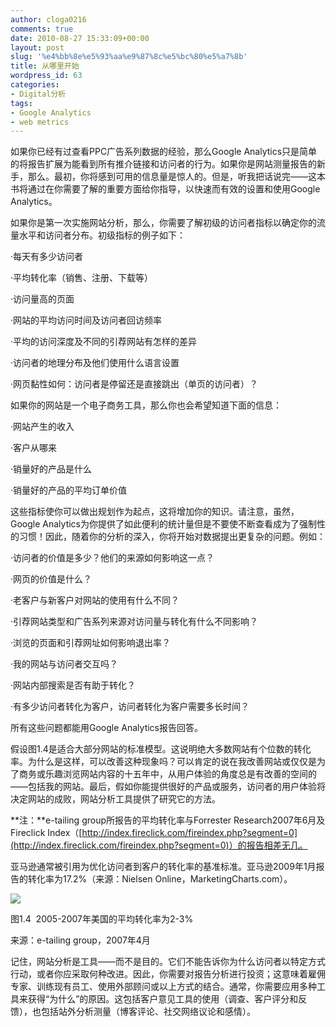 ```yaml
---
author: cloga0216
comments: true
date: 2010-08-27 15:33:09+00:00
layout: post
slug: '%e4%bb%8e%e5%93%aa%e9%87%8c%e5%bc%80%e5%a7%8b'
title: 从哪里开始
wordpress_id: 63
categories:
- Digital分析
tags:
- Google Analytics
- web metrics
---
```


如果你已经有过查看PPC广告系列数据的经验，那么Google Analytics只是简单的将报告扩展为能看到所有推介链接和访问者的行为。如果你是网站测量报告的新手，那么。最初，你将感到可用的信息量是惊人的。但是，听我把话说完——这本书将通过在你需要了解的重要方面给你指导，以快速而有效的设置和使用Google Analytics。


如果你是第一次实施网站分析，那么，你需要了解初级的访问者指标以确定你的流量水平和访问者分布。初级指标的例子如下：

·每天有多少访问者

·平均转化率（销售、注册、下载等）

·访问量高的页面

·网站的平均访问时间及访问者回访频率

·平均的访问深度及不同的引荐网站有怎样的差异

·访问者的地理分布及他们使用什么语言设置

·网页黏性如何：访问者是停留还是直接跳出（单页的访问者）？

如果你的网站是一个电子商务工具，那么你也会希望知道下面的信息：

·网站产生的收入

·客户从哪来

·销量好的产品是什么

·销量好的产品的平均订单价值

这些指标使你可以做出规划作为起点，这将增加你的知识。请注意，虽然，Google Analytics为你提供了如此便利的统计量但是不要使不断查看成为了强制性的习惯！因此，随着你的分析的深入，你将开始对数据提出更复杂的问题。例如：

·访问者的价值是多少？他们的来源如何影响这一点？

·网页的价值是什么？

·老客户与新客户对网站的使用有什么不同？

·引荐网站类型和广告系列来源对访问量与转化有什么不同影响？

·浏览的页面和引荐网址如何影响退出率？

·我的网站与访问者交互吗？

·网站内部搜索是否有助于转化？

·有多少访问者转化为客户，访问者转化为客户需要多长时间？

所有这些问题都能用Google Analytics报告回答。

假设图1.4是适合大部分网站的标准模型。这说明绝大多数网站有个位数的转化率。为什么是这样，可以改善这种现象吗？可以肯定的说在我改善网站或仅仅是为了商务或乐趣浏览网站内容的十五年中，从用户体验的角度总是有改善的空间的——包括我的网站。最后，假如你能提供很好的产品或服务，访问者的用户体验将决定网站的成败，网站分析工具提供了研究它的方法。

**注：**e-tailing group所报告的平均转化率与Forrester Research2007年6月及Fireclick Index（[http://index.fireclick.com/fireindex.php?segment=0](http://index.fireclick.com/fireindex.php?segment=0)）的报告相差无几。

亚马逊通常被引用为优化访问者到客户的转化率的基准标准。亚马逊2009年1月报告的转化率为17.2%（来源：Nielsen Online，MarketingCharts.com）。


[![](http://www.cloga.info/wp-content/uploads/2010/08/1-4.bmp)](http://www.cloga.info/wp-content/uploads/2010/08/1-4.bmp)




图1.4  2005-2007年美国的平均转化率为2-3%




来源：e-tailing group，2007年4月


记住，网站分析是工具——而不是目的。它们不能告诉你为什么访问者以特定方式行动，或者你应采取何种改进。因此，你需要对报告分析进行投资；这意味着雇佣专家、训练现有员工、使用外部顾问或以上方式的结合。通常，你需要应用多种工具来获得“为什么”的原因。这包括客户意见工具的使用（调查、客户评分和反馈），也包括站外分析测量（博客评论、社交网络议论和感情）。 
